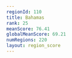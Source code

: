 ```yaml
---
regionId: 110
title: Bahamas
rank: 25
meanScore: 76.41
globalMeanScore: 69.21
numRegions: 220
layout: region_score
---
```

